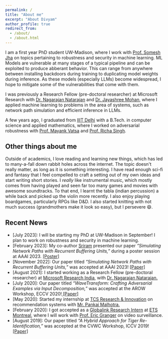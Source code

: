 ```yaml
---
permalink: /
title: "About me"
excerpt: "About Divyam"
author_profile: true
redirect_from: 
  - /about/
  - /about.html
---
```


I am a first year PhD student UW-Madison, where I work with [Prof. Somesh Jha](https://pages.cs.wisc.edu/~jha/) on topics pertaining to robustness and security in machine learning. ML Models are vulnerable at many stages of a typical pipeline and can be exploited to produce abberant behavior. This can range from anywhere between installing backdoors during training to duplicating model weights during inference. As these models (especially LLMs) become widespread, I hope to mitigate some of the vulnerabilities that come with them. 

I was previously a Research Fellow (pre-doctoral researcher) at Microsoft Research with [Dr. Nagarajan Natarajan](https://www.microsoft.com/en-us/research/people/nagarajn/) and [Dr. Jayashree Mohan](https://www.microsoft.com/en-us/research/people/jamohan/), where I applied machine learning to problems in the area of systems, such as network path simulation and efficient inference in LLMs. 

A few years ago, I graduated from [IIIT Delhi](https://www.iiitd.ac.in/) with a B.Tech. in computer science and applied mathematics, where I worked on adversarial robustness with [Prof. Mayank Vatsa](http://home.iitj.ac.in/~mvatsa/) and [Prof. Richa Singh](http://home.iitj.ac.in/~richa/).

<h2>Other things about me</h2>

Outside of academics, I love reading and learning new things, which has led to many-a-fall down rabbit holes across the internet. The topic doesn't really matter, as long as it is something interesting. I have read enough sci-fi and fantasy that I feel compelled to craft a setting out of my own ideas and start writing short stories. I _really_ like instrumental music, which mostly comes from having played and seen far too many games and movies with awesome soundtracks. To that end, I learnt the tabla (indian percussion) a while back and picked up the violin more recently. I also enjoy playing boardgames, particularly RPGs like D&D. I also started knitting with not much success (grandmothers make it look so easy), but I persevere &#128516;. 

<h2>Recent News</h2>

 <ul>
 <li>[July 2023]: I will be starting my PhD at UW-Madison in September! I plan to work on robustness and security in machine learning.</li>
<li>[February 2023]: My co-author <a href="https://sriramb-98.github.io/">Sriram</a> presented our paper <i>“Simulating Network Paths with Recurrent Buffering Units,”</i> during a poster session at AAAI 2023. <a href="https://drive.google.com/file/d/1ucUvGfMfvTUrbcgjm7Cj4qx_5-d_z4b5/view?usp=sharing"> [Poster]</a></li>
<li>[November 2022]: Our paper titled <i>“Simulating Network Paths with Recurrent Buffering Units,”</i> was accepted at AAAI 2023! <a href="https://ojs.aaai.org/index.php/AAAI/article/view/25820"> [Paper]</a></li>
<li>[August 2021]: I started working as a Research Fellow (pre-doctoral researcher) at <a href="https://www.microsoft.com/en-us/research/lab/microsoft-research-india/">Microsoft Research India</a>, with <a href="https://www.microsoft.com/en-us/research/people/nagarajn/">Dr. Nagarajan Natarajan.</a></li>
<li>[July 2020]: Our paper titled <i>“WaveTransform: Crafting Adversarial Examples via Input Decomposition,”</i> was accepted at the AROW Workshop, ECCV 2020!<a href="https://arxiv.org/abs/2010.15773"> [Paper]</a></li>
<li>[May 2020]: Started my internship at <a href="https://www.tcs.com/research-and-innovation">TCS Research & Innovation</a> on recommendation systems with <a href="https://www.linkedin.com/in/pankaj-malhotra-76b60a24/">Mr. Pankaj Malhotra.</a></li>
<li>[February 2020]: I got accepted as a <a href="https://www.mitacs.ca/en/programs/globalink/globalink-research-internship">Globalink Research Intern</a> at <a href="https://www.etsmtl.ca/">ETS Montreal</a>, where I will work with <a href="https://www.etsmtl.ca/en/research/professors/egranger">Prof. Eric Granger</a> on video surveillance.</li>
<li>[August 2019]: Our paper titled <i>“A Hybrid Approach for Tiger Re-Identification,”</i> was accepted at the CVWC Workshop, ICCV 2019!<a href="https://openaccess.thecvf.com/content_ICCVW_2019/papers/CVWC/Shukla_A_Hybrid_Approach_to_Tiger_Re-Identification_ICCVW_2019_paper.pdf"> [Paper]</a></li>
</ul>
